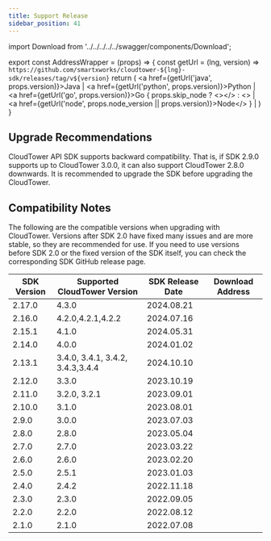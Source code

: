 ```yaml
---
title: Support Release
sidebar_position: 41
---
```


import Download from '../../../../../swagger/components/Download';

export const AddressWrapper = (props) => {
  const getUrl = (lng, version) => `https://github.com/smartxworks/cloudtower-${lng}-sdk/releases/tag/v${version}`
  return (
    <span>
      <a href={getUrl('java', props.version)}>Java</a> | <a href={getUrl('python', props.version)}>Python</a> |  <a href={getUrl('go', props.version)}>Go </a> {
        props.skip_node ? <></> : <> | <a href={getUrl('node', props.node_version || props.version)}>Node</a></> 
      } | <Download version={props.version} />
    </span>
  )
}


## Upgrade Recommendations
CloudTower API SDK supports backward compatibility. That is, if SDK 2.9.0 supports up to CloudTower 3.0.0, it can also support CloudTower 2.8.0 downwards.
It is recommended to upgrade the SDK before upgrading the CloudTower.

## Compatibility Notes
The following are the compatible versions when upgrading with CloudTower. Versions after SDK 2.0 have fixed many issues and are more stable, so they are recommended for use. If you need to use versions before SDK 2.0 or the fixed version of the SDK itself, you can check the corresponding SDK GitHub release page.

| SDK Version | Supported CloudTower Version | SDK Release Date | Download Address |
| --- | --- | --- | --- |
| 2.17.0 | 4.3.0 | 2024.08.21 | <AddressWrapper version="2.17.0" file_version="4.3.0" node_version="2.17.0"/>|
| 2.16.0 | 4.2.0,4.2.1,4.2.2 | 2024.07.16 | <AddressWrapper version="2.16.0" file_version="4.2.0" node_version="2.16.0"/>|
| 2.15.1 | 4.1.0 | 2024.05.31 | <AddressWrapper version="2.15.1" file_version="4.1.0" node_version="2.15.0"/>|
| 2.14.0 | 4.0.0 | 2024.01.02 | <AddressWrapper version="2.14.0" file_version="4.0.0"/>|
| 2.13.1 | 3.4.0, 3.4.1, 3.4.2, 3.4.3,3.4.4 | 2024.10.10 | <AddressWrapper version="2.13.1" file_version="3.4.4"/>|
| 2.12.0 | 3.3.0 | 2023.10.19 | <AddressWrapper version="2.12.0" file_version="3.3.0"/>|
| 2.11.0 | 3.2.0, 3.2.1 | 2023.09.01 | <AddressWrapper version="2.11.0" file_version="3.2.0"/>|
| 2.10.0 | 3.1.0 | 2023.08.01 | <AddressWrapper version="2.10.0" file_version="3.1.0"/>|
| 2.9.0 | 3.0.0 | 2023.07.03 | <AddressWrapper version="2.9.0"/>|
| 2.8.0 | 2.8.0 | 2023.05.04 | <AddressWrapper version="2.8.0"/>|
| 2.7.0 | 2.7.0 | 2023.03.22 | <AddressWrapper version="2.7.0"/>|
| 2.6.0 | 2.6.0 | 2023.02.20 | <AddressWrapper version="2.6.0"/>|
| 2.5.0 | 2.5.1 | 2023.01.03 | <AddressWrapper version="2.5.0"/>|
| 2.4.0 | 2.4.2 | 2022.11.18 | <AddressWrapper version="2.4.0" node_version="2.4.1"/>|
| 2.3.0 | 2.3.0 | 2022.09.05 | <AddressWrapper version="2.3.0" skip_node/>|
| 2.2.0 | 2.2.0 | 2022.08.12 | <AddressWrapper version="2.2.0" skip_node/>|
| 2.1.0 | 2.1.0 | 2022.07.08 | <AddressWrapper version="2.1.0" skip_node/>|
